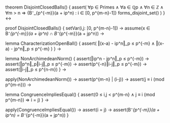theorem DisjointClosedBalls() {
  assert(
    ∀p ∈ Primes ∧
    ∀a ∈ ℚp ∧
    ∀n ∈ ℤ ∧
    ∀m > n ⇒
    {B⁻_{p^{-m}}(a + ip^n) : i ∈ [0, p^{m-n}-1]} forms_disjoint_set()
  )
} ↔

proof DisjointClosedBalls() {
  setVar(i,j: [0, p^{m-n}-1]) →
  assume(x ∈ B⁻_{p^{-m}}(a + ip^n) ∩ B⁻_{p^{-m}}(a + jp^n)) →
  
  lemma CharacterizationOpenBall() {
    assert(
      ‖(x-a) - ip^n‖_p ≤ p^{-m} ∧
      ‖(x-a) - jp^n‖_p ≤ p^{-m}
    )
  } →

  lemma NonArchimedeanNorm() {
    assert(‖ip^n - jp^n‖_p ≤ p^{-m}) →
    assert(‖p^n‖_p‖i-j‖_p ≤ p^{-m}) →
    assert(p^{-n}‖i-j‖_p ≤ p^{-m}) →
    assert(‖i-j‖_p ≤ p^{n-m})
  } →

  apply(NonArchimedeanNorm()) →
  assert(p^{m-n} | (i-j)) →
  assert(j ≡ i (mod p^{m-n})) →
  
  lemma CongruenceImpliesEqual() {
    assert(0 ≤ i,j < p^{m-n} ∧ j ≡ i (mod p^{m-n}) ⇒ i = j)
  } →
  
  apply(CongruenceImpliesEqual()) →
  assert(i = j) →
  assert(B⁻_{p^{-m}}(a + ip^n) = B⁻_{p^{-m}}(a + jp^n))
}